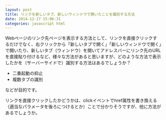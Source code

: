 ```yaml
---
layout: post
title: リンクを新しいタブ、新しいウィンドウで開いたことを識別する方法
date: 2014-12-17 15:06:31
categories: javascript html
---
```

<p>Webページのリンク先ページを表示する方法として、リンクを直接クリックするだけでなく、右クリックから「新しいタブで開く」「新しいウィンドウで開く」で開いたり、新しいタブ（ウィンドウ）を開いてアドレスバーにリンク先のURLを直接貼り付けるなど、様々な方法があると思いますが、どのような方法で表示したかを（サーバーサイドで）識別する方法はあるでしょうか？</p>

<ul>
<li>二重起動の抑止</li>
<li>複数タブの識別</li>
</ul>

<p>などが目的です。</p>

<p>リンクを直接クリックしたかどうかは、clickイベントでhref属性を書き換える（適当なパラメータを後ろにつけるとか）ことで分かりそうですが、他に方法があるでしょうか。</p>
